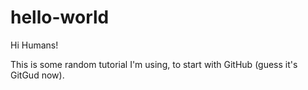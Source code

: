 # hello-world

Hi Humans! 

This is some random tutorial I'm using, to start with GitHub (guess it's GitGud now).
